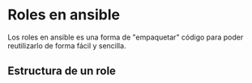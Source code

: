# Roles en ansible

Los roles en ansible es una forma de "empaquetar" código para poder reutilizarlo de forma fácil y sencilla.

## Estructura de un role


